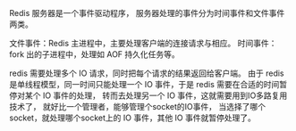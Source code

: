 Redis 服务器是一个事件驱动程序， 服务器处理的事件分为时间事件和文件事件两类。

文件事件：Redis 主进程中，主要处理客户端的连接请求与相应。
时间事件：fork 出的子进程中，处理如 AOF 持久化任务等。



redis 需要处理多个 IO 请求，同时把每个请求的结果返回给客户端。
由于 redis 是单线程模型，同一时间只能处理一个 IO 事件，于是 redis 需要在合适的时间暂停对某个 IO 事件的处理，
转而去处理另一个 IO 事件，这就需要用到IO多路复用技术了， 就好比一个管理者，能够管理个socket的IO事件，
当选择了哪个socket，就处理哪个socket上的 IO 事件，其他 IO 事件就暂停处理了。
